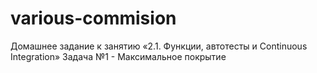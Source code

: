 ﻿# various-commision
Домашнее задание к занятию «2.1. Функции, автотесты и Continuous Integration»
Задача №1 - Максимальное покрытие
